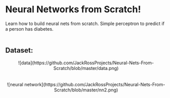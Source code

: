 # Neural Networks from Scratch!
Learn how to build neural nets from scratch. Simple perceptron to predict if a person has diabetes.
<br>
<br>
<h2>Dataset:</h2>

<center>
![data](https://github.com/JackRossProjects/Neural-Nets-From-Scratch/blob/master/data.png)
</center>

<br>
<br>

<center>
![neural network](https://github.com/JackRossProjects/Neural-Nets-From-Scratch/blob/master/nn2.png)
</center>
